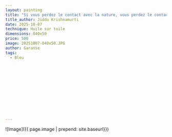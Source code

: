 ```yaml
---
layout: painting
title: "Si vous perdez le contact avec la nature, vous perdez le contact avec l'humanité." 
title_author: Jiddu Krishnamurti  
date: 2025-10-07
technique: Huile sur toile
dimensions: O40x50
price: 500
image: 20251007-O40x50.JPG
author: Garanse
tags:
  - Bleu 
  
  
 
  
  
  
  
 
 
  
  
  
---
```

![Image]({{ page.image | prepend: site.baseurl}})

